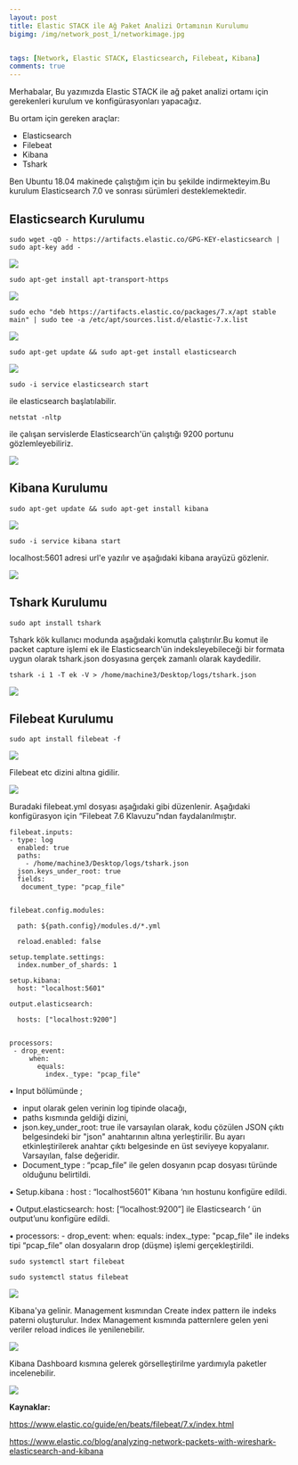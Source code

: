 ```yaml
---
layout: post
title: Elastic STACK ile Ağ Paket Analizi Ortamının Kurulumu
bigimg: /img/network_post_1/networkimage.jpg


tags: [Network, Elastic STACK, Elasticsearch, Filebeat, Kibana]
comments: true
---
```



Merhabalar,
Bu yazımızda Elastic STACK ile ağ paket analizi ortamı için gerekenleri kurulum ve konfigürasyonları yapacağız.

Bu ortam için gereken araçlar:
- Elasticsearch
- Filebeat
- Kibana
- Tshark

Ben Ubuntu 18.04 makinede çalıştığım için bu şekilde indirmekteyim.Bu kurulum Elasticsearch 7.0 ve sonrası sürümleri desteklemektedir. 

## Elasticsearch Kurulumu


~~~
sudo wget -qO - https://artifacts.elastic.co/GPG-KEY-elasticsearch | sudo apt-key add -
~~~

![](http://yazicielif.github.io/img/network_post_1/n_1.png)

~~~
sudo apt-get install apt-transport-https
~~~

![](http://yazicielif.github.io/img/network_post_1/n_2.png)

~~~
sudo echo "deb https://artifacts.elastic.co/packages/7.x/apt stable main" | sudo tee -a /etc/apt/sources.list.d/elastic-7.x.list
~~~

![](http://yazicielif.github.io/img/network_post_1/n_3.png)

~~~
sudo apt-get update && sudo apt-get install elasticsearch
~~~

![](http://yazicielif.github.io/img/network_post_1/n_4.png)

~~~
sudo -i service elasticsearch start
~~~

 ile elasticsearch başlatılabilir.

~~~
netstat -nltp 
~~~

ile çalışan servislerde Elasticsearch'ün çalıştığı 9200 portunu gözlemleyebiliriz.

![](http://yazicielif.github.io/img/network_post_1/n_5.png)


## Kibana Kurulumu
~~~
sudo apt-get update && sudo apt-get install kibana
~~~

![](http://yazicielif.github.io/img/network_post_1/n_6.png)

~~~
sudo -i service kibana start
~~~

localhost:5601 adresi url'e yazılır ve aşağıdaki kibana arayüzü gözlenir.

![](http://yazicielif.github.io/img/network_post_1/n_7.png)


## Tshark Kurulumu

~~~
sudo apt install tshark
~~~

Tshark kök kullanıcı modunda aşağıdaki komutla çalıştırılır.Bu komut ile packet capture işlemi ek ile Elasticsearch'ün indeksleyebileceği bir formata uygun olarak tshark.json dosyasına gerçek zamanlı olarak kaydedilir.
~~~
tshark -i 1 -T ek -V > /home/machine3/Desktop/logs/tshark.json
~~~

![](http://yazicielif.github.io/img/network_post_1/n_10.png)


## Filebeat Kurulumu

~~~
sudo apt install filebeat -f
~~~

![](http://yazicielif.github.io/img/network_post_1/n_8.png)

Filebeat etc dizini altına gidilir.

![](http://yazicielif.github.io/img/network_post_1/n_9.png)


 Buradaki filebeat.yml dosyası aşağıdaki gibi düzenlenir. Aşağıdaki konfigürasyon için “Filebeat 7.6 Klavuzu”ndan faydalanılmıştır.

~~~
filebeat.inputs:
- type: log
  enabled: true
  paths:
    - /home/machine3/Desktop/logs/tshark.json
  json.keys_under_root: true
  fields:
   document_type: "pcap_file"


filebeat.config.modules:
  
  path: ${path.config}/modules.d/*.yml

  reload.enabled: false

setup.template.settings:
  index.number_of_shards: 1

setup.kibana:
  host: "localhost:5601"

output.elasticsearch:
  
  hosts: ["localhost:9200"]
  

processors:
 - drop_event:
     when:
       equals:
         index._type: "pcap_file"
~~~

▪ Input bölümünde ;
- input olarak gelen verinin log tipinde olacağı,
- paths kısmında geldiği dizini,
- json.key_under_root: true ile varsayılan olarak, kodu çözülen JSON çıktı belgesindeki bir "json" anahtarının altına yerleştirilir. Bu ayarı etkinleştirilerek anahtar çıktı belgesinde en üst seviyeye kopyalanır. Varsayılan, false değeridir.
- Document_type : “pcap_file” ile gelen dosyanın pcap dosyası türünde olduğunu belirtildi.


▪ Setup.kibana : host : “localhost5601” Kibana ‘nın hostunu konfigüre edildi.

▪ Output.elasticsearch: host: [“localhost:9200”] ile Elasticsearch ‘ ün output’unu konfigüre edildi.

▪ processors: - drop_event: when: equals: index._type: "pcap_file" ile indeks tipi “pcap_file” olan dosyaların drop (düşme) işlemi gerçekleştirildi.



~~~
sudo systemctl start filebeat 
~~~

~~~
sudo systemctl status filebeat 
~~~

![](http://yazicielif.github.io/img/network_post_1/n_11.png)


Kibana'ya gelinir. Management kısmından Create index pattern ile indeks paterni oluşturulur. Index Management kısmında patternlere gelen yeni veriler reload indices ile yenilenebilir. 


![](http://yazicielif.github.io/img/network_post_1/n_12.png)

Kibana Dashboard kısmına gelerek görselleştirilme yardımıyla paketler incelenebilir.


![](http://yazicielif.github.io/img/network_post_1/n_13.png)

**Kaynaklar:**

https://www.elastic.co/guide/en/beats/filebeat/7.x/index.html

https://www.elastic.co/blog/analyzing-network-packets-with-wireshark-elasticsearch-and-kibana